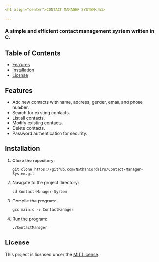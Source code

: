 ```yaml
---
<h1 align="center">CONTACT MANAGER SYSTEM<!h1>
  
---
```

<h3>A simple and efficient contact management system written in C. </h3>

  <h2>Table of Contents</h2>
    <ul>
        <li><a href="#features">Features</a></li>
        <li><a href="#installation">Installation</a></li>
        <li><a href="#license">License</a></li>
    </ul>

<h2>Features</h2>
    <ul>
        <li>Add new contacts with name, address, gender, email, and phone number.</li>
        <li>Search for existing contacts.</li>
        <li>List all contacts.</li>
        <li>Modify existing contacts.</li>
        <li>Delete contacts.</li>
        <li>Password authentication for security.</li>
    </ul>

  <h2>Installation</h2>
    <ol>
        <li>Clone the repository:</li>
        <pre><code>git clone https://github.com/NathanCordeiro/Contact-Manager-System.git</code></pre>
        <li>Navigate to the project directory:</li>
        <pre><code>cd Contact-Manager-System</code></pre>
        <li>Compile the program:</li>
        <pre><code>gcc main.c -o ContactManager</code></pre>
        <li>Run the program:</li>
        <pre><code>./ContactManager</code></pre>
    </ol>

<h2>License</h2>
<p>This project is licensed under the <a href="LICENSE">MIT License</a>.</p>
